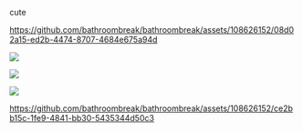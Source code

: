 cute

https://github.com/bathroombreak/bathroombreak/assets/108626152/08d02a15-ed2b-4474-8707-4684e675a94d

![](https://media1.tenor.com/m/xNUcwlD4FdEAAAAd/gojo-satoru.gif) 


![](https://cdn.discordapp.com/attachments/754805640332836894/1210974329576235008/epichippy_-_1731286326115201069.gif?ex=65ec82ba&is=65da0dba&hm=0b78cd8c3280b6ef70f20b41c5de56f31c7da27c2c07f69f63a80eca02a5d96f&)  

![](https://cdn.discordapp.com/attachments/754805640332836894/1206346337084375100/image.png?ex=65dbac93&is=65c93793&hm=d2bb49aa6b977b176493d1b09e3c165726a03d9f090090250ba03bed496b3d19&)

https://github.com/bathroombreak/bathroombreak/assets/108626152/ce2bb15c-1fe9-4841-bb30-5435344d50c3

